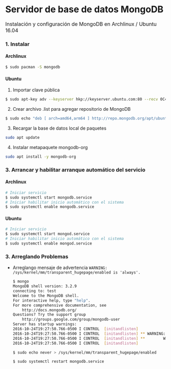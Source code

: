 # Servidor de base de datos MongoDB

<p style="font-size: 16px;">Instalación y configuración de MongoDB en Archlinux / Ubuntu 16.04</p>

### 1. Instalar

#### Archlinux

```bash
$ sudo pacman -S mongodb
```

#### Ubuntu

1. Importar clave pública
```bash
$ sudo apt-key adv --keyserver hkp://keyserver.ubuntu.com:80 --recv 0C49F3730359A14518585931BC711F9BA15703C6
```
2. Crear archivo .list para agregar repositorio de MongoDB
```bash
$ sudo echo "deb [ arch=amd64,arm64 ] http://repo.mongodb.org/apt/ubuntu xenial/mongodb-org/3.4 multiverse" | sudo tee /etc/apt/sources.list.d/mongodb-org-3.4.list
```

3. Recargar la base de datos local de paquetes
```bash
sudo apt update
```

4. Instalar metapaquete mongodb-org
```bash
sudo apt install -y mongodb-org
```


### 3. Arrancar y habilitar arranque automático del servicio

#### Archlinux

```bash
# Iniciar servicio
$ sudo systemctl start mongodb.service
# Iniciar habilitar inicio automático con el sistema
$ sudo systemctl enable mongodb.service
```

#### Ubuntu

```bash
# Iniciar servicio
$ sudo systemctl start mongod.service
# Iniciar habilitar inicio automático con el sistema
$ sudo systemctl enable mongod.service
```

### 3. Arreglando Problemas

- Arreglango mensaje de advertencia `WARNING: /sys/kernel/mm/transparent_hugepage/enabled is 'always'.`

    ```bash
    $ mongo
    MongoDB shell version: 3.2.9
    connecting to: test
    Welcome to the MongoDB shell.
    For interactive help, type "help".
    For more comprehensive documentation, see
    	http://docs.mongodb.org/
    Questions? Try the support group
    	http://groups.google.com/group/mongodb-user
    Server has startup warnings:
    2016-10-24T19:27:50.766-0500 I CONTROL  [initandlisten]
    2016-10-24T19:27:50.766-0500 I CONTROL  [initandlisten] ** WARNING: /sys/kernel/mm/transparent_hugepage/enabled is 'always'.
    2016-10-24T19:27:50.766-0500 I CONTROL  [initandlisten] **        We suggest setting it to 'never'
    2016-10-24T19:27:50.766-0500 I CONTROL  [initandlisten]
    ```

    ```bash
    $ sudo echo never > /sys/kernel/mm/transparent_hugepage/enabled
    ```

    ```bash
    $ sudo systemctl restart mongodb.service
    ```
